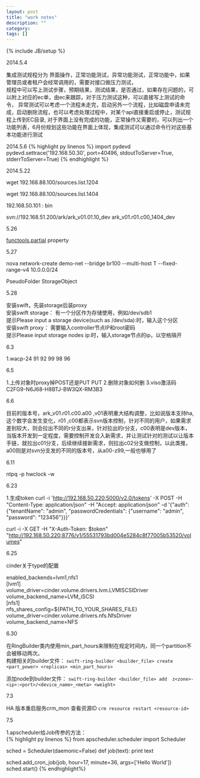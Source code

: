 ```yaml
---
layout: post
title: "work notes"
description: ""
category: 
tags: []
---
```

{% include JB/setup %}

2014.5.4

集成测试规程分为 界面操作，正常功能测试，异常功能测试，正常功能中，如果管理员或者租户会经常调用的，需要对接口做压力测试，   
规程中可以写上测试步骤，预期结果，测试结果，是否通过，如果存在问题的，可以附上对应的ec单，由ec来跟踪，对于压力测试这种，可以直接写上测试的命令，
异常测试可以考虑一个流程未走完，启动另外一个流程，比如磁盘申请未完成，启动删除流程，也可以考虑处理过程中，对某个api直接重启或停止，测试规程上传到EC目录,
对于界面上没有完成的功能，正常操作又需要的，可以列出一个功能列表，6月份规划这些功能在界面上体现，集成测试可以通过命令行对这些基本功能进行测试


2014.5.6
{% highlight py linenos %}
import pydevd
pydevd.settrace('192.168.50.30', port=40496, stdoutToServer=True, stderrToServer=True)
{% endhighlight %}


2014.5.22

wget 192.168.88.100/sources.list.1204

wget 192.168.88.100/sources.list.1404

192.168.50.101 : bin

svn://192.168.51.200/ark/ark_v01.01.10_dev
ark_v01.r01.c00_1404_dev

5.26

[functools.partial](https://docs.python.org/2.7/library/functools.html)
property

5.27

nova network-create demo-net --bridge br100 --multi-host T --fixed-range-v4 10.0.0.0/24

PseudoFolder
StorageObject

5.28

安装swift，先装storage后装proxy<br/>
安装swift storage： 有一个分区作为存储使用，例如/dev/sdb1<br/>
提示Please input a storage device(such as /dev/sda):时，输入这个分区<br/>
安装swift proxy： 需要输入controller节点IP和root密码<br/>
提示Please input storage nodes ip:时，输入storage节点的ip，以空格隔开<br/>


6.3

1.wacp-24 91 92 99 98 96 

6.5

1.上传对象时proxy掉POST还是PUT    PUT
2.删除对象如何删
3.viso激活码C2FG9-N6J68-H8BTJ-BW3QX-RM3B3




6.6

目前的版本号，ark_v01.r01.c00.a00  ,v01表明重大结构调整，比如说版本支持ha,这个数字会发生变化，r01 ,c00都表示svn版本控制，针对不同的用户，如果需求差别较大，则会拉出不同的r分支出来，针对拉出的r分支，c00表明是dev版本，当版本开发到一定程度，需要控制开发合入新需求，并让测试针对的测试以让版本手链，就拉出c01分支，后续继续接新需求，则拉出c02分支做控制，以此类推，a00则是对svn分支发的不同的版本号，从a00-z99,一般也够用了

6.11

ntpq -p
hwclock -w


6.23

1.生成token
curl -i 'http://192.168.50.220:5000/v2.0/tokens' -X POST -H "Content-Type: application/json" -H "Accept: application/json"  -d '{"auth": {"tenantName": "admin", "passwordCredentials": {"username": "admin", "password": "123456"}}}'

curl -i -X GET -H "X-Auth-Token: $token" "http://192.168.50.220:8776/v1/55531793bd004e5284c8f77005b53520/volumes"


6.25

cinder关于type的配置

enabled_backends=lvm1,nfs1<br/>
[lvm1]<br/>
volume_driver=cinder.volume.drivers.lvm.LVMISCSIDriver<br/>
volume_backend_name=LVM_iSCSI<br/>
[nfs1]<br/>
nfs_shares_config=${PATH_TO_YOUR_SHARES_FILE}<br/>
volume_driver=cinder.volume.drivers.nfs.NfsDriver<br/>
volume_backend_name=NFS<br/>


6.30

在RingBuilder类内使用min_part_hours来限制在规定时间内，同一个partition不会被移动两次。<br/>
构建相关的builder文件：
`swift-ring-builder <builder_file> create <part_power> <replicas> <min_part_hours>`
 
添加node到builder文件：
`swift-ring-builder <builder_file> add  z<zone>-<ip>:<port>/<device_name>_<meta> <weight>`


7.3

HA 版本重启服务crm_mon 查看资源ID 
`crm resource restart <resource-id>`


7.5

1.apscheduler给Job传参的方法：<br>
{% highlight py linenos %}
from apscheduler.scheduler import Scheduler

sched = Scheduler(daemonic=False)
def job(text):
    print text

sched.add_cron_job(job, hour=17, minute=36, args=['Hello World'])
sched.start()
{% endhighlight%}

